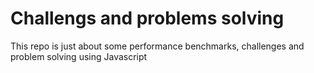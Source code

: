 # Challengs and problems solving

This repo is just about some performance benchmarks, challenges and problem solving  using Javascript
